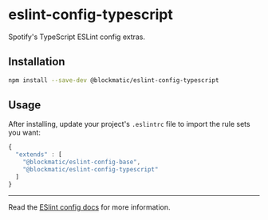 # eslint-config-typescript

Spotify's TypeScript ESLint config extras.

## Installation

```sh
npm install --save-dev @blockmatic/eslint-config-typescript
```

## Usage

After installing, update your project's `.eslintrc` file to import the rule sets you want:

```js
{
  "extends" : [
    "@blockmatic/eslint-config-base",
    "@blockmatic/eslint-config-typescript"
  ]
}
```

---

Read the [ESlint config docs](http://eslint.org/docs/user-guide/configuring#extending-configuration-files)
for more information.
